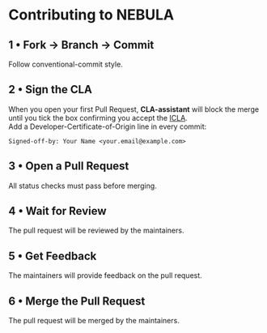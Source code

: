 # Contributing to NEBULA

## 1 • Fork → Branch → Commit
Follow conventional-commit style.

## 2 • Sign the CLA
When you open your first Pull Request, **CLA-assistant** will block the
merge until you tick the box confirming you accept the
[ICLA](CLA.md).  
Add a Developer-Certificate-of-Origin line in every commit:

```
Signed-off-by: Your Name <your.email@example.com>
```

## 3 • Open a Pull Request
All status checks must pass before merging.

## 4 • Wait for Review
The pull request will be reviewed by the maintainers.

## 5 • Get Feedback
The maintainers will provide feedback on the pull request.

## 6 • Merge the Pull Request
The pull request will be merged by the maintainers.